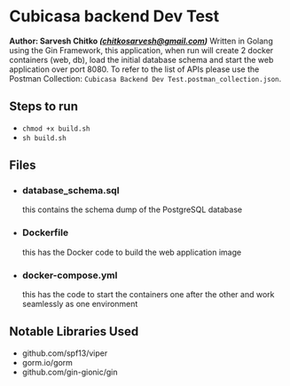 # Cubicasa backend Dev Test

**Author: Sarvesh Chitko *(chitkosarvesh@gmail.com)***
Written in Golang using the Gin Framework, this application, when run will create 2 docker containers (web, db), load the initial database schema and start the web application over port 8080. To refer to the list of APIs please use the Postman Collection:
`Cubicasa Backend Dev Test.postman_collection.json`.
## Steps to run
- `chmod +x build.sh`
- `sh build.sh`
## Files
- ### database_schema.sql
    this contains the schema dump of the PostgreSQL database
- ### Dockerfile
    this has the Docker code to build the web application image
- ### docker-compose.yml
    this has the code to start the containers one after the other and work seamlessly as one environment

## Notable Libraries Used
- github.com/spf13/viper
- gorm.io/gorm
- github.com/gin-gionic/gin
